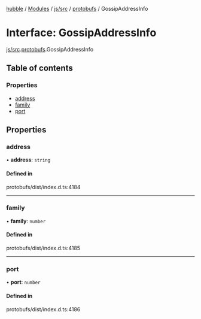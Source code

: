 [hubble](../README.md) / [Modules](../modules.md) / [js/src](../modules/js_src.md) / [protobufs](../modules/js_src.protobufs.md) / GossipAddressInfo

# Interface: GossipAddressInfo

[js/src](../modules/js_src.md).[protobufs](../modules/js_src.protobufs.md).GossipAddressInfo

## Table of contents

### Properties

- [address](js_src.protobufs.GossipAddressInfo.md#address)
- [family](js_src.protobufs.GossipAddressInfo.md#family)
- [port](js_src.protobufs.GossipAddressInfo.md#port)

## Properties

### address

• **address**: `string`

#### Defined in

protobufs/dist/index.d.ts:4184

___

### family

• **family**: `number`

#### Defined in

protobufs/dist/index.d.ts:4185

___

### port

• **port**: `number`

#### Defined in

protobufs/dist/index.d.ts:4186
